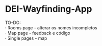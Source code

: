 DEI-Wayfinding-App
==================


TO-DO:<br>
· Rooms page - alterar os nomes incompletos<br>
· Map page - feedback e código<br>
· Single pages - map<br>
